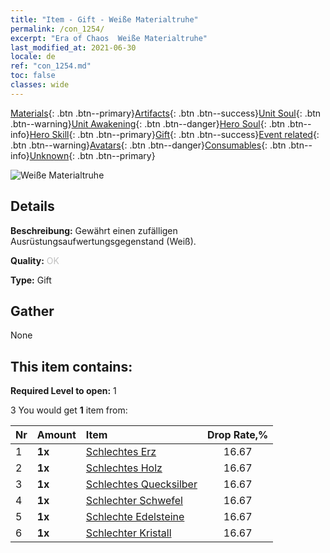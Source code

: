 ```yaml
---
title: "Item - Gift - Weiße Materialtruhe"
permalink: /con_1254/
excerpt: "Era of Chaos  Weiße Materialtruhe"
last_modified_at: 2021-06-30
locale: de
ref: "con_1254.md"
toc: false
classes: wide
---
```

 [Materials](/ItemsDE/){: .btn .btn--primary}[Artifacts](/ItemsDE/Artifacts/){: .btn .btn--success}[Unit Soul](/ItemsDE/UnitSoul/){: .btn .btn--warning}[Unit Awakening](/ItemsDE/UnitAwakening/){: .btn .btn--danger}[Hero Soul](/ItemsDE/HeroSoul/){: .btn .btn--info}[Hero Skill](/ItemsDE/HeroSkill/){: .btn .btn--primary}[Gift](/ItemsDE/Gift/){: .btn .btn--success}[Event related](/ItemsDE/Events/){: .btn .btn--warning}[Avatars](/ItemsDE/Avatars/){: .btn .btn--danger}[Consumables](/ItemsDE/Consumables/){: .btn .btn--info}[Unknown](/ItemsDE/Unknown/){: .btn .btn--primary}

 ![Weiße Materialtruhe](/images/t/i_304002.png)

## Details
 **Beschreibung:** Gewährt einen zufälligen Ausrüstungsaufwertungsgegenstand (Weiß).

 **Quality:** <span style="color: #C0C0C0">OK</span>

 **Type:** Gift

## Gather

  None

## This item contains:

 **Required Level to open:** 1

 3 You would get **1** item  from:

  | Nr | Amount |     Item    | Drop Rate,% |
  |:---|:-------|:------------|:---------:|
  | 1 |  **1x** | [Schlechtes Erz](/ItemsDE/mat_1/) | 16.67 | 
  | 2 |  **1x** | [Schlechtes Holz](/ItemsDE/mat_1/) | 16.67 | 
  | 3 |  **1x** | [Schlechtes Quecksilber](/ItemsDE/mat_2/) | 16.67 | 
  | 4 |  **1x** | [Schlechter Schwefel](/ItemsDE/mat_3/) | 16.67 | 
  | 5 |  **1x** | [Schlechte Edelsteine](/ItemsDE/mat_4/) | 16.67 | 
  | 6 |  **1x** | [Schlechter Kristall](/ItemsDE/mat_5/) | 16.67 | 
